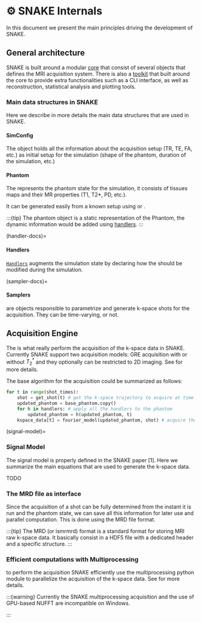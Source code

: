 # ⚙️ SNAKE Internals
In this document we present the main principles driving the development of SNAKE. 

## General architecture
SNAKE is built around a modular [core]() that consist of several objects that defines the MRI acquisition system. 
There is also a [toolkit]() that built around the core to provide extra functionalities such as a CLI interface, as well as reconstruction, statistical analysis and plotting tools.

### Main data structures in SNAKE
Here we describe in more details the main data structures that are used in SNAKE.

#### SimConfig

The [](#SimConfig) object holds all the information about the acquisition setup (TR, TE, FA, etc.) as initial setup for the simulation (shape of the phantom, duration of the simulation, etc.)


#### Phantom

The [](#Phantom) represents the phantom state for the simulation, it consists of tissues maps and their MR properties (T1, T2*, PD, etc.). 

It can be generated easily from a known setup using [](#Phantom.from_brainweb) or [](#Phantom.from_mri). 

:::{tip}
The phantom object is a static representation of the Phantom, the dynamic information would be added using [handlers](#handler-docs).
:::

(handler-docs)=
#### Handlers

[`Handlers`](#AbstractHandler) augments the simulation state by declaring how the [](#Phantom) should be modified during the simulation.

(sampler-docs)=
#### Samplers
[](#BaseSampler) are objects responsible to parametrize and generate k-space shots for the acquisition. They can be time-varying, or not.

## Acquisition Engine 
The [](#BaseEngine) is what really perform the acquisition of the k-space data in SNAKE. Currently SNAKE support two acquisition models: GRE acquisition with or without $T_2^*$ and they optionally can be restricted to 2D imaging. See [](#signal-model) for more details.

The base algorithm for the acquisition could be summarized as follows:
```python
for t in range(shot_times):
    shot = get_shot(t) # get the k-space trajectory to acquire at time t
    updated_phantom = base_phantom.copy()
    for h in handlers: # apply all the handlers to the phantom
        updated_phantom = h(updated_phantom, t)
    kspace_data[t] = fourier_model(updated_phantom, shot) # acquire the k-space data

```

(signal-model)=
### Signal Model

The signal model is properly defined in the SNAKE paper [1]. Here we summarize the main equations that are used to generate the k-space data.

TODO


### The MRD file as interface 
Since the acquisition of a shot can be fully determined from the instant it is run and the phantom state, we can save all this information for later use and parallel computation. This is done using the MRD file format. 

:::{tip}
The MRD (or ismrmrd) format is a standard format for storing MRI raw k-space data. It basically consist in a HDF5 file with a dedicated header and a specific structure. 
:::

### Efficient computations with Multiprocessing

to perform the acquisition SNAKE efficiently use the multiprocessing python module to parallelize the acquisition of the k-space data. See [](#snake.engine.BaseEngine.__call__) for more details.


:::{warning}
Currently the SNAKE multiprocessing acquisition and the use of GPU-based NUFFT are incompatible on Windows.

:::
